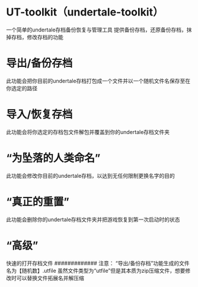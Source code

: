 # UT-toolkit（undertale-toolkit）
一个简单的undertale存档备份恢复与管理工具
提供备份存档，还原备份存档，抹掉存档，修改存档的功能
# 导出/备份存档
此功能会把你目前的undertale存档打包成一个文件并以一个随机文件名保存至在你选定的路径
# 导入/恢复存档
此功能会将你选定的存档包文件解包并覆盖到你的undertale存档文件夹
# “为坠落的人类命名”
此功能会修改你目前的undertale存档，以达到无任何限制更换名字的目的
# “真正的重置”
此功能会删除你的undertale存档文件夹并把游戏恢复到第一次启动时的状态
# “高级”
快速的打开存档文件
#############
注意：
“导出/备份存档”功能生成的文件名为【随机数】.utfile
虽然文件类型为“utfile”但是其本质为zip压缩文件，想要修改时可以替换文件拓展名并解压缩
